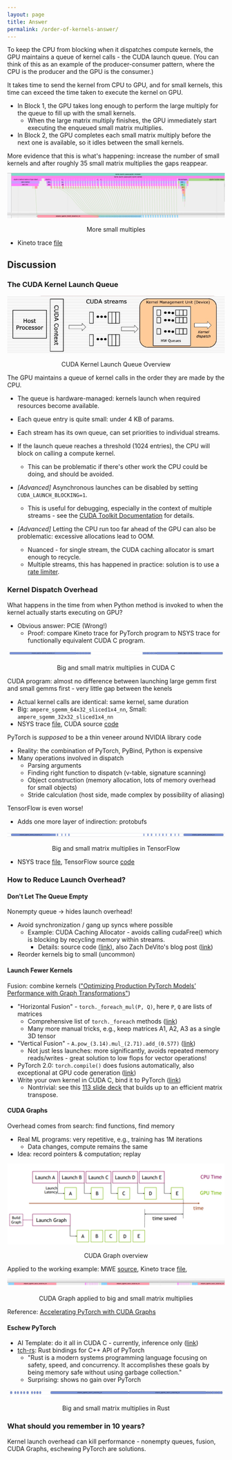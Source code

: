 ```yaml
---
layout: page
title: Answer
permalink: /order-of-kernels-answer/
---
```


To keep the CPU from blocking when it dispatches compute kernels, the GPU maintains a queue of kernel calls - the CUDA launch queue. (You can think of this as an example of the producer-consumer pattern, where the CPU is the producer and the GPU is the consumer.)

It takes time to send the kernel from CPU to GPU, and for small kernels, this time can exceed the time taken to execute the kernel on GPU. 

- In Block 1, the GPU takes long enough to perform the large multiply for the queue to fill up with the small kernels. 
  - When the large matrix multiply finishes, the GPU immediately start executing the enqueued small matrix multiplies.
- In Block 2, the GPU completes each small matrix multiply before the next one is available, so it idles between the small kernels.

More evidence that this is what's happening: increase the number of small kernels and after roughly 35 small matrix multiplies the gaps reappear.

<p align = "center">
  <a href="/launch_queue/files/more_small_kernels.jpg">
    <img src = "/launch_queue/files/more_small_kernels.jpg">
  </a>
</p>
<p align = "center">More small multiples</p>

  - Kineto trace [file](/launch_queue/files/more_small_kernels.json "More Small Kernels Trace File")

## Discussion

### The CUDA Kernel Launch Queue 

<p align = "center">
  <a href="/launch_queue/files/cuda_launch_queue_uarch.jpg">
    <img src = "/launch_queue/files/cuda_launch_queue_uarch.jpg">
  </a>
</p>
<p align = "center">CUDA Kernel Launch Queue Overview</p>

The GPU maintains a queue of kernel calls in the order they are made by the CPU. 
  - The queue is hardware-managed: kernels launch when required resources become available.
  - Each queue entry is quite small: under 4 KB of params. 
  - Each stream has its own queue, can set priorities to individual streams. 
  - If the launch queue reaches a threshold (1024 entries), the CPU will block on
    calling a compute kernel. 
    - This can be problematic if there's other work the CPU could be doing, and should be avoided.

  - *[Advanced]* Asynchronous launches can be disabled by setting `CUDA_LAUNCH_BLOCKING=1`. 
    - This is useful for debugging, especially in the context of multiple 
   streams - see the [CUDA Toolkit Documentation](https://docs.nvidia.com/cuda/cuda-c-programming-guide/index.html#concurrent-execution-host-device) 
   for details. 
  - *[Advanced]* Letting the CPU run too far ahead of the GPU can also be problematic: excessive allocations lead to OOM.
    - Nuanced - for single stream, the CUDA caching allocator is smart enough to recycle.
    - Multiple streams, this has happened in practice: solution is to use a [rate limiter](https://pytorch.s3.amazonaws.com/posters/ptc2022/E03.pdf).

### Kernel Dispatch Overhead

What happens in the time from when Python method is invoked to when the kernel actually starts executing on GPU? 

 - Obvious answer: PCIE (Wrong!)
   - Proof: compare Kineto trace for PyTorch program to NSYS trace for functionally equivalent CUDA C program.

<p align = "center">
  <a href="/launch_queue/files/native_cuda.jpg">
    <img src = "/launch_queue/files/native_cuda.jpg">
  </a>
</p>
<p align = "center">Big and small matrix multiplies in CUDA C</p>

CUDA program: almost no difference between launching large gemm first and small gemms first - very little gap between the kenels
 - Actual kernel calls are identical: same kernel, same duration
 - Big: `ampere_sgemm_64x32_sliced1x4_nn`, Small: `ampere_sgemm_32x32_sliced1x4_nn`
 - NSYS trace [file](/launch_queue/files/launchqueue.qdrep), CUDA source [code](/launch_queue/files/launchqueue.cpp)

PyTorch is *supposed* to be a thin veneer around NVIDIA library code
 - Reality: the combination of PyTorch, PyBind, Python is expensive
 - Many operations involved in dispatch
   - Parsing arguments
   - Finding right function to dispatch (v-table, signature scanning)
   - Object construction (memory allocation, lots of memory overhead for small objects)
   - Stride calculation (host side, made complex by possibility of aliasing)

TensorFlow is even worse!
 - Adds one more layer of indirection: protobufs

<p align = "center">
  <a href="/launch_queue/files/tensorflow.jpg">
    <img src = "/launch_queue/files/tensorflow.jpg">
  </a>
</p>
<p align = "center">Big and small matrix multiplies in TensorFlow</p>

   - NSYS trace [file](/launch_queue/files/tf_profile.qdrep), TensorFlow source [code](/launch_queue/files/tf_launch_queue.py)

### How to Reduce Launch Overhead?

#### Don't Let The Queue Empty

Nonempty queue -> hides launch overhead!
- Avoid synchronization / gang up syncs where possible
  - Example: CUDA Caching Allocator - avoids calling cudaFree() which is blocking by recycling memory within streams. 
    - Details: source code ([link](https://github.com/pytorch/pytorch/blob/master/c10/cuda/CUDACachingAllocator.cpp)), also Zach DeVito's blog post ([link](https://zdevito.github.io/2022/08/04/cuda-caching-allocator.html))
- Reorder kernels big to small (uncommon)

#### Launch Fewer Kernels

Fusion: combine kernels (["Optimizing Production PyTorch Models’ Performance with Graph Transformations"](https://pytorch.org/blog/optimizing-production-pytorch-performance-with-graph-transformations/))
  - "Horizontal Fusion" - `torch._foreach_mul(P, Q)`, here `P`, `Q` are lists of matrices 
    - Comprehensive list of `torch._foreach` methods ([link](https://pytorch.org/cppdocs/api/file_build_aten_src_ATen_Functions.h.html#file-build-aten-src-aten-functions-h))
    - Many more manual tricks, e.g., keep matrices A1, A2, A3 as a single 3D tensor
  - "Vertical Fusion" - `A.pow_(3.14).mul_(2.71).add_(0.577)` ([link](https://pytorch.org/cppdocs/api/file_build_aten_src_ATen_Functions.h.html#file-build-aten-src-aten-functions-h))
    - Not just less launches: more significantly, avoids repeated memory reads/writes - great solution to low flops for vector operations!
  - PyTorch 2.0: `torch.compile()` does fusions automatically, also exceptional at GPU code generation ([link](https://pytorch.org/tutorials/intermediate/torch_compile_tutorial.html))
  - Write your own kernel in CUDA C, bind it to PyTorch ([link](https://pytorch.org/tutorials/advanced/cpp_extension.html#writing-a-mixed-c-cuda-extension))
    - Nontrivial: see this [113 slide deck](https://www.csd.uwo.ca/~mmorenom/HPC-Slides/Optimizing_CUDA_Code-2x2.pdf) that builds up to an efficient matrix transpose.

#### CUDA Graphs

Overhead comes from search: find functions, find memory
- Real ML programs: very repetitive, e.g., training has 1M iterations
  - Data changes, compute remains the same
- Idea: record pointers & computation; replay

<p align = "center">
  <a href="/launch_queue/files/cudagraph_blogpost.jpg">
    <img src = "/launch_queue/files/cudagraph_blogpost.jpg">
  </a>
</p>
<p align = "center">CUDA Graph overview</p>

Applied to the working example: MWE [source](/launch_queue/files/cudagraph_mwe.py), Kineto trace [file](/launch_queue/files/cudagraph_mwe.json), 

<p align = "center">
  <a href="/launch_queue/files/cudagraph_mwe.jpg">
    <img src = "/launch_queue/files/cudagraph_mwe.jpg">
  </a>
</p>
<p align = "center">CUDA Graph applied to big and small matrix multiplies</p>

Reference: [Accelerating PyTorch with CUDA Graphs](https://pytorch.org/blog/accelerating-pytorch-with-cuda-graphs/)

#### Eschew PyTorch

- AI Template: do it all in CUDA C - currently, inference only ([link](https://github.com/facebookincubator/AITemplate))
- [tch-rs](https://github.com/LaurentMazare/tch-rs): Rust bindings for C++ API of PyTorch
  - "Rust is a modern systems programming language focusing on safety, speed, and concurrency. It accomplishes these goals by being memory safe without using garbage collection."
  - Surprising: shows no gain over PyTorch

<p align = "center">
  <a href="/launch_queue/files/rust.jpg">
    <img src = "/launch_queue/files/rust.jpg">
  </a>
</p>
<p align = "center">Big and small matrix multiplies in Rust</p>


### What should you remember in 10 years?

Kernel launch overhead can kill performance - nonempty queues, fusion, CUDA Graphs, eschewing PyTorch are solutions.
